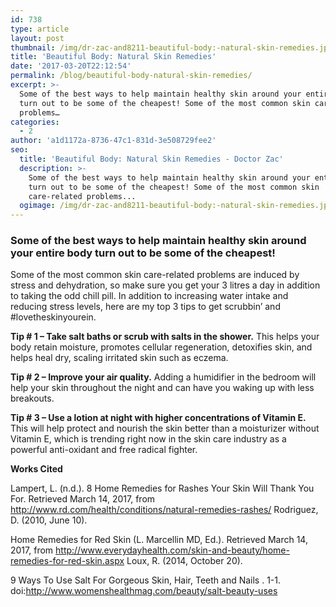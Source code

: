 ```yaml
---
id: 738
type: article
layout: post
thumbnail: /img/dr-zac-and8211-beautiful-body:-natural-skin-remedies.jpg
title: 'Beautiful Body: Natural Skin Remedies'
date: '2017-03-20T22:12:54'
permalink: /blog/beautiful-body-natural-skin-remedies/
excerpt: >-
  Some of the best ways to help maintain healthy skin around your entire body
  turn out to be some of the cheapest! Some of the most common skin care-related
  problems…
categories:
  - 2
author: 'a1d1172a-8736-47c1-831d-3e508729fee2'
seo:
  title: 'Beautiful Body: Natural Skin Remedies - Doctor Zac'
  description: >-
    Some of the best ways to help maintain healthy skin around your entire body
    turn out to be some of the cheapest! Some of the most common skin
    care-related problems...
  ogimage: /img/dr-zac-and8211-beautiful-body:-natural-skin-remedies.jpg
---
```


### Some of the best ways to help maintain healthy skin around your entire body turn out to be some of the cheapest!

Some of the most common skin care-related problems are induced by stress and dehydration, so make sure you get your 3 litres a day in addition to taking the odd chill pill. In addition to increasing water intake and reducing stress levels, here are my top 3 tips to get scrubbin’ and #lovetheskinyourein.

**Tip # 1 – Take salt baths or scrub with salts in the shower.** This helps your body retain moisture, promotes cellular regeneration, detoxifies skin, and helps heal dry, scaling irritated skin such as eczema.

**Tip # 2 – Improve your air quality.** Adding a humidifier in the bedroom will help your skin throughout the night and can have you waking up with less breakouts.

**Tip # 3 – Use a lotion at night with higher concentrations of Vitamin E.** This will help protect and nourish the skin better than a moisturizer without Vitamin E, which is trending right now in the skin care industry as a powerful anti-oxidant and free radical fighter.

**Works Cited**

Lampert, L. (n.d.). 8 Home Remedies for Rashes Your Skin Will Thank You For. Retrieved March 14, 2017, from http://www.rd.com/health/conditions/natural-remedies-rashes/ Rodriguez, D. (2010, June 10).

Home Remedies for Red Skin (L. Marcellin MD, Ed.). Retrieved March 14, 2017, from http://www.everydayhealth.com/skin-and-beauty/home-remedies-for-red-skin.aspx Loux, R. (2014, October 20).

9 Ways To Use Salt For Gorgeous Skin, Hair, Teeth and Nails . 1-1\. doi:http://www.womenshealthmag.com/beauty/salt-beauty-uses
